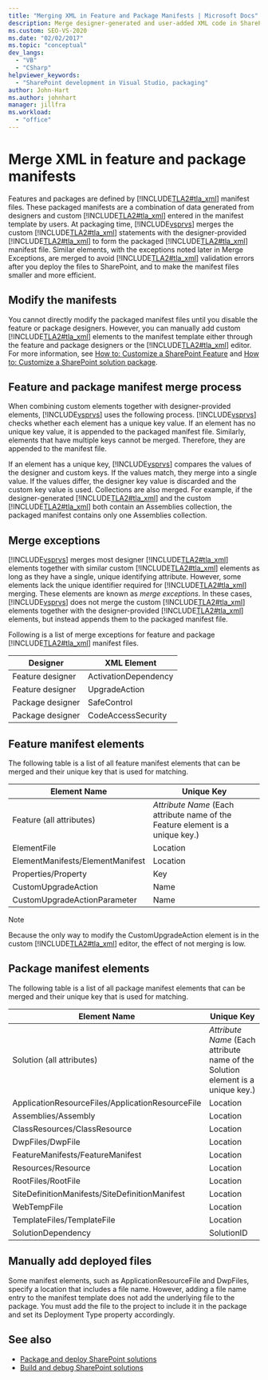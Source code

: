 ```yaml
---
title: "Merging XML in Feature and Package Manifests | Microsoft Docs"
description: Merge designer-generated and user-added XML code in SharePoint feature and package manifests. Learn feature and package manifest elements, and merge exceptions.
ms.custom: SEO-VS-2020
ms.date: "02/02/2017"
ms.topic: "conceptual"
dev_langs:
  - "VB"
  - "CSharp"
helpviewer_keywords:
  - "SharePoint development in Visual Studio, packaging"
author: John-Hart
ms.author: johnhart
manager: jillfra
ms.workload:
  - "office"
---
```

# Merge XML in feature and package manifests
  Features and packages are defined by [!INCLUDE[TLA2#tla_xml](../sharepoint/includes/tla2sharptla-xml-md.md)] manifest files. These packaged manifests are a combination of data generated from designers and custom [!INCLUDE[TLA2#tla_xml](../sharepoint/includes/tla2sharptla-xml-md.md)] entered in the manifest template by users. At packaging time, [!INCLUDE[vsprvs](../sharepoint/includes/vsprvs-md.md)] merges the custom [!INCLUDE[TLA2#tla_xml](../sharepoint/includes/tla2sharptla-xml-md.md)] statements with the designer-provided [!INCLUDE[TLA2#tla_xml](../sharepoint/includes/tla2sharptla-xml-md.md)] to form the packaged [!INCLUDE[TLA2#tla_xml](../sharepoint/includes/tla2sharptla-xml-md.md)] manifest file. Similar elements, with the exceptions noted later in Merge Exceptions, are merged to avoid [!INCLUDE[TLA2#tla_xml](../sharepoint/includes/tla2sharptla-xml-md.md)] validation errors after you deploy the files to SharePoint, and to make the manifest files smaller and more efficient.

## Modify the manifests
 You cannot directly modify the packaged manifest files until you disable the feature or package designers. However, you can manually add custom [!INCLUDE[TLA2#tla_xml](../sharepoint/includes/tla2sharptla-xml-md.md)] elements to the manifest template either through the feature and package designers or the [!INCLUDE[TLA2#tla_xml](../sharepoint/includes/tla2sharptla-xml-md.md)] editor. For more information, see [How to: Customize a SharePoint Feature](../sharepoint/how-to-customize-a-sharepoint-feature.md) and [How to: Customize a SharePoint solution package](../sharepoint/how-to-customize-a-sharepoint-solution-package.md).

## Feature and package manifest merge process
 When combining custom elements together with designer-provided elements, [!INCLUDE[vsprvs](../sharepoint/includes/vsprvs-md.md)] uses the following process. [!INCLUDE[vsprvs](../sharepoint/includes/vsprvs-md.md)] checks whether each element has a unique key value. If an element has no unique key value, it is appended to the packaged manifest file. Similarly, elements that have multiple keys cannot be merged. Therefore, they are appended to the manifest file.

 If an element has a unique key, [!INCLUDE[vsprvs](../sharepoint/includes/vsprvs-md.md)] compares the values of the designer and custom keys. If the values match, they merge into a single value. If the values differ, the designer key value is discarded and the custom key value is used. Collections are also merged. For example, if the designer-generated [!INCLUDE[TLA2#tla_xml](../sharepoint/includes/tla2sharptla-xml-md.md)] and the custom [!INCLUDE[TLA2#tla_xml](../sharepoint/includes/tla2sharptla-xml-md.md)] both contain an Assemblies collection, the packaged manifest contains only one Assemblies collection.

## Merge exceptions
 [!INCLUDE[vsprvs](../sharepoint/includes/vsprvs-md.md)] merges most designer [!INCLUDE[TLA2#tla_xml](../sharepoint/includes/tla2sharptla-xml-md.md)] elements together with similar custom [!INCLUDE[TLA2#tla_xml](../sharepoint/includes/tla2sharptla-xml-md.md)] elements as long as they have a single, unique identifying attribute. However, some elements lack the unique identifier required for [!INCLUDE[TLA2#tla_xml](../sharepoint/includes/tla2sharptla-xml-md.md)] merging. These elements are known as *merge exceptions*. In these cases, [!INCLUDE[vsprvs](../sharepoint/includes/vsprvs-md.md)] does not merge the custom [!INCLUDE[TLA2#tla_xml](../sharepoint/includes/tla2sharptla-xml-md.md)] elements together with the designer-provided [!INCLUDE[TLA2#tla_xml](../sharepoint/includes/tla2sharptla-xml-md.md)] elements, but instead appends them to the packaged manifest file.

 Following is a list of merge exceptions for feature and package [!INCLUDE[TLA2#tla_xml](../sharepoint/includes/tla2sharptla-xml-md.md)] manifest files.

|Designer|XML Element|
|--------------|-----------------|
|Feature designer|ActivationDependency|
|Feature designer|UpgradeAction|
|Package designer|SafeControl|
|Package designer|CodeAccessSecurity|

## Feature manifest elements
 The following table is a list of all feature manifest elements that can be merged and their unique key that is used for matching.

|Element Name|Unique Key|
|------------------|----------------|
|Feature (all attributes)|*Attribute Name* (Each attribute name of the Feature element is a unique key.)|
|ElementFile|Location|
|ElementManifests/ElementManifest|Location|
|Properties/Property|Key|
|CustomUpgradeAction|Name|
|CustomUpgradeActionParameter|Name|

> [!NOTE]
> Because the only way to modify the CustomUpgradeAction element is in the custom [!INCLUDE[TLA2#tla_xml](../sharepoint/includes/tla2sharptla-xml-md.md)] editor, the effect of not merging is low.

## Package manifest elements
 The following table is a list of all package manifest elements that can be merged and their unique key that is used for matching.

|Element Name|Unique Key|
|------------------|----------------|
|Solution (all attributes)|*Attribute Name* (Each attribute name of the Solution element is a unique key.)|
|ApplicationResourceFiles/ApplicationResourceFile|Location|
|Assemblies/Assembly|Location|
|ClassResources/ClassResource|Location|
|DwpFiles/DwpFile|Location|
|FeatureManifests/FeatureManifest|Location|
|Resources/Resource|Location|
|RootFiles/RootFile|Location|
|SiteDefinitionManifests/SiteDefinitionManifest|Location|
|WebTempFile|Location|
|TemplateFiles/TemplateFile|Location|
|SolutionDependency|SolutionID|

## Manually add deployed files
 Some manifest elements, such as ApplicationResourceFile and DwpFiles, specify a location that includes a file name. However, adding a file name entry to the manifest template does not add the underlying file to the package. You must add the file to the project to include it in the package and set its Deployment Type property accordingly.

## See also
- [Package and deploy SharePoint solutions](../sharepoint/packaging-and-deploying-sharepoint-solutions.md)
- [Build and debug SharePoint solutions](../sharepoint/building-and-debugging-sharepoint-solutions.md)

